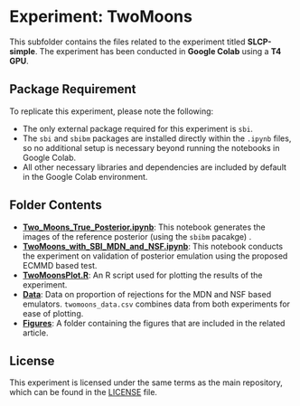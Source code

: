 # Experiment: TwoMoons

This subfolder contains the files related to the experiment titled **SLCP-simple**. The experiment has been conducted in **Google Colab** using a **T4 GPU**.

## Package Requirement

To replicate this experiment, please note the following:

- The only external package required for this experiment is `sbi`.
- The `sbi` and `sbibm` packages are installed directly within the `.ipynb` files, so no additional setup is necessary beyond running the notebooks in Google Colab.
- All other necessary libraries and dependencies are included by default in the Google Colab environment.

## Folder Contents

- **[Two_Moons_True_Posterior.ipynb](https://github.com/anirbanc96/ECMMD-CondTwoSamp/blob/main/Simulation%20Based%20Inference/TwoMoons/Two_Moons_True_Posterior.ipynb)**: This notebook generates the images of the reference posterior (using the `sbibm` pacakge) .
- **[TwoMoons_with_SBI_MDN_and_NSF.ipynb](https://github.com/anirbanc96/ECMMD-CondTwoSamp/blob/main/Simulation%20Based%20Inference/TwoMoons/TwoMoons_with_SBI_MDN_and_NSF.ipynb)**: This notebook conducts the experiment on validation of posterior emulation using the proposed ECMMD based test.
- **[TwoMoonsPlot.R](https://github.com/anirbanc96/ECMMD-CondTwoSamp/blob/main/Simulation%20Based%20Inference/TwoMoons/TwoMoonsPlot.R)**: An R script used for plotting the results of the experiment.
- **[Data](https://github.com/anirbanc96/ECMMD-CondTwoSamp/tree/main/Simulation%20Based%20Inference/TwoMoons/Data)**: Data on proportion of rejections for the MDN and NSF based emulators. `twomoons_data.csv` combines data from both experiments for ease of plotting.
- **[Figures](https://github.com/anirbanc96/ECMMD-CondTwoSamp/tree/main/Simulation%20Based%20Inference/TwoMoons/Figures)**: A folder containing the figures that are included in the related article.

## License

This experiment is licensed under the same terms as the main repository, which can be found in the [LICENSE](../../LICENSE) file.
